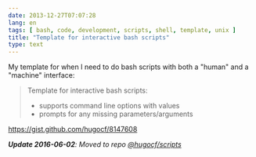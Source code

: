 ```yaml
---
date: 2013-12-27T07:07:28
lang: en
tags: [ bash, code, development, scripts, shell, template, unix ]
title: "Template for interactive bash scripts"
type: text
---
```


My template for when I need to do bash scripts with both a "human" and a
"machine" interface:

> Template for interactive bash scripts:
>
> - supports command line options with values
> - prompts for any missing parameters/arguments

<https://gist.github.com/hugocf/8147608>

***Update 2016-06-02**: Moved to repo [@hugocf/scripts](https://github.com/hugocf/scripts/blob/main/templates/bash.sh)*

